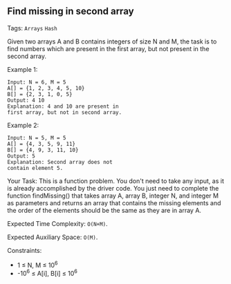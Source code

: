 ## Find missing in second array

Tags: `Arrays` `Hash`

Given two arrays A and B contains integers of size N and M, the task is to find numbers which are present in the first array, but not present in the second array.

Example 1:
```
Input: N = 6, M = 5
A[] = {1, 2, 3, 4, 5, 10}
B[] = {2, 3, 1, 0, 5}
Output: 4 10
Explanation: 4 and 10 are present in 
first array, but not in second array.
```
Example 2:
```
Input: N = 5, M = 5
A[] = {4, 3, 5, 9, 11}
B[] = {4, 9, 3, 11, 10}
Output: 5  
Explanation: Second array does not 
contain element 5.
```
Your Task:
This is a function problem. You don't need to take any input, as it is already accomplished by the driver code. You just need to complete the function findMissing() that takes array A, array B, integer N, and integer M  as parameters and returns an array that contains the missing elements and the order of the elements should be the same as they are in array A.

 

Expected Time Complexity: `O(N+M)`.

Expected Auxiliary Space: `O(M)`.

 

Constraints:
- 1 ≤ N, M ≤ 10<sup>6</sup>
- -10<sup>6</sup> ≤ A[i], B[i] ≤ 10<sup>6</sup>

